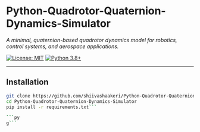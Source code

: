 # Python-Quadrotor-Quaternion-Dynamics-Simulator  
*A minimal, quaternion-based quadrotor dynamics model for robotics, control systems, and aerospace applications.*

[![License: MIT](https://img.shields.io/badge/License-MIT-yellow.svg)](https://opensource.org/licenses/MIT)
[![Python 3.8+](https://img.shields.io/badge/python-3.8+-blue.svg)](https://www.python.org/downloads/)

---

## Installation
```bash
git clone https://github.com/shiivashaakeri/Python-Quadrotor-Quaternion-Dynamics-Simulator.git
cd Python-Quadrotor-Quaternion-Dynamics-Simulator
pip install -r requirements.txt```

```py
g```

